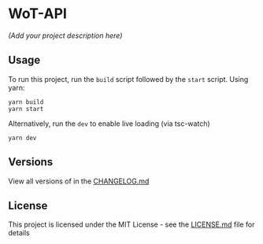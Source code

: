 # **WoT-API**
_(Add your project description here)_

## Usage
To run this project, run the `build` script followed by the `start` script.
Using yarn:
```
yarn build
yarn start
```

Alternatively, run the `dev` to enable live loading (via tsc-watch)
```
yarn dev
```


## Versions
View all versions of in the <a href="/CHANGELOG.md">CHANGELOG.md</a>

## License
This project is licensed under the MIT License - see the <a href="/LICENSE.md">LICENSE.md</a> file for details